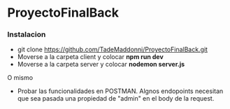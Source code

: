 # ProyectoFinalBack

### Instalacion

- git clone https://github.com/TadeMaddonni/ProyectoFinalBack.git
- Moverse a la carpeta client y colocar <b>npm run dev</b>
- Moverse a la carpeta server y colocar <b>nodemon server.js </b>

O mismo

- Probar las funcionalidades en POSTMAN. Algnos endopoints necesitan que sea pasada una propiedad de "admin" en el body de la request. 
